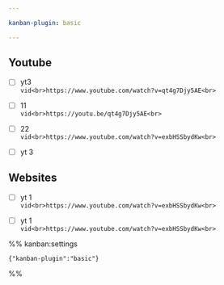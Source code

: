 ```yaml
---

kanban-plugin: basic

---
```


## Youtube

- [ ] yt3<br>```vid<br>https://www.youtube.com/watch?v=qt4g7Djy5AE<br>```
- [ ] 11 <br>```vid<br>https://youtu.be/qt4g7Djy5AE<br>```<br>
- [ ] 22 <br>```vid<br>https://www.youtube.com/watch?v=exbHSSbydKw<br>```
- [ ] yt 3


## Websites

- [ ] yt 1<br>```vid<br>https://www.youtube.com/watch?v=exbHSSbydKw<br>```
- [ ] yt 1<br>```vid<br>https://www.youtube.com/watch?v=exbHSSbydKw<br>```




%% kanban:settings
```
{"kanban-plugin":"basic"}
```
%%